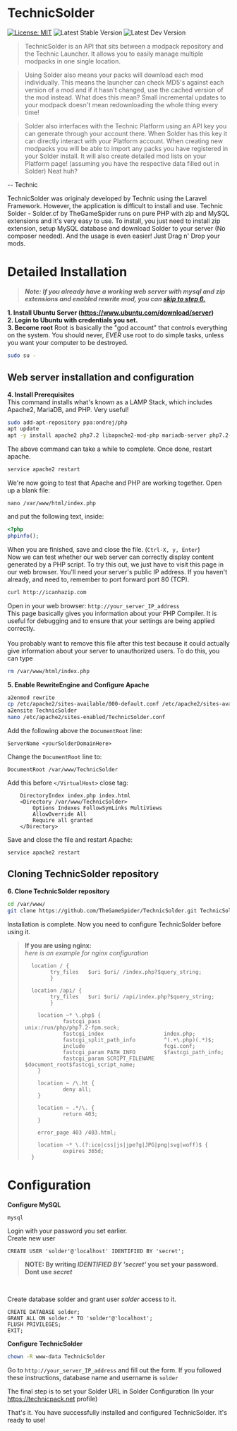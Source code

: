 # TechnicSolder
[![License: MIT](https://img.shields.io/badge/License-MIT-yellow.svg)](https://opensource.org/licenses/MIT)
![Latest Stable Version](https://img.shields.io/badge/dynamic/json.svg?label=Latest%20Stable%20Version&url=https%3A%2F%2Fraw.githubusercontent.com%2FTheGameSpider%2FTechnicSolder%2Fmaster%2Fapi%2Fversion.json&query=version&colorB=brightgreen)
![Latest Dev Version](https://img.shields.io/badge/dynamic/json.svg?label=Latest%20Dev%20Version&url=https%3A%2F%2Fraw.githubusercontent.com%2FTheGameSpider%2FTechnicSolder%2FDev%2Fapi%2Fversion.json&query=version&colorB=orange)

>TechnicSolder is an API that sits between a modpack repository and the Technic Launcher. It allows you to easily manage multiple modpacks in one single location.

>Using Solder also means your packs will download each mod individually. This means the launcher can check MD5's against each version of a mod and if it hasn't changed, use the cached version of the mod instead. What does this mean? Small incremental updates to your modpack doesn't mean redownloading the whole thing every time!

>Solder also interfaces with the Technic Platform using an API key you can generate through your account there. When Solder has this key it can directly interact with your Platform account. When creating new modpacks you will be able to import any packs you have registered in your Solder install. It will also create detailed mod lists on your Platform page! (assuming you have the respective data filled out in Solder) Neat huh?

-- Technic

TechnicSolder was originaly developed by Technic using the Laravel Framework. However, the application is difficult to install and use. Technic Solder - Solder.cf by TheGameSpider runs on pure PHP with zip and MySQL extensions and it's very easy to use. To install, you just need to install zip extension, setup MySQL database and download Solder to your server (No composer needed). And the usage is even easier! Just Drag n' Drop your mods.

# Detailed Installation
> ***Note: If you already have a working web server with mysql and zip extensions and enabled rewrite mod, you can [skip to step 6.](https://github.com/TheGameSpider/TechnicSolder#cloning-technicsolder-repository)***

**1. Install Ubuntu Server (https://www.ubuntu.com/download/server)** <br />
**2. Login to Ubuntu with credentials you set.** <br />
**3. Become root**
Root is basically the "god account" that controls everything on the system.
You should never, _EVER_ use root to do simple tasks, unless you want your computer to be destroyed.
```bash
sudo su -
```
## Web server installation and configuration
**4. Install Prerequisites**<br />
This command installs what's known as a LAMP Stack, which includes Apache2, MariaDB, and PHP. Very useful!
```bash
sudo add-apt-repository ppa:ondrej/php
apt update
apt -y install apache2 php7.2 libapache2-mod-php mariadb-server php7.2-mysql php7.2-dev zlib1g-dev libzip4 libzip-dev php7.2-zip
```
The above command can take a while to complete. Once done, restart apache.<br />

```bash
service apache2 restart
```

We're now going to test that Apache and PHP are working together. Open up a blank file:
```
nano /var/www/html/index.php
```
and put the following text, inside:
```php
<?php
phpinfo();
```
When you are finished, save and close the file. (``Ctrl-X, y, Enter``)<br />
Now we can test whether our web server can correctly display content generated by a PHP script. To try this out, we just have to visit this page in our web browser. You'll need your server's public IP address. If you haven't already, and need to, remember to port forward port 80 (TCP).
```bash
curl http://icanhazip.com
```
Open in your web browser: `http://your_server_IP_address` <br />
This page basically gives you information about your PHP Compiler. It is useful for debugging and to ensure that your settings are being applied correctly.<br />
<br />
You probably want to remove this file after this test because it could actually give information about your server to unauthorized users. To do this, you can type
```bash
rm /var/www/html/index.php
```
**5. Enable RewriteEngine and Configure Apache**<br />
```bash
a2enmod rewrite
cp /etc/apache2/sites-available/000-default.conf /etc/apache2/sites-available/TechnicSolder.conf
a2ensite TechnicSolder
nano /etc/apache2/sites-enabled/TechnicSolder.conf
```

Add the following above the `DocumentRoot` line:
```
ServerName <yourSolderDomainHere>
```

Change the `DocumentRoot` line to:
```
DocumentRoot /var/www/TechnicSolder
```

Add this before `</VirtualHost>` close tag:
```
    DirectoryIndex index.php index.html
    <Directory /var/www/TechnicSolder>
        Options Indexes FollowSymLinks MultiViews
        AllowOverride All
        Require all granted
    </Directory>
```
Save and close the file and restart Apache:
```
service apache2 restart
```
## Cloning TechnicSolder repository
**6. Clone TechnicSolder repository** 
```bash
cd /var/www/
git clone https://github.com/TheGameSpider/TechnicSolder.git TechnicSolder
```
Installation is complete. Now you need to configure TechnicSolder before using it.
> **If you are using nginx:**  
> *here is an example for nginx configuration*
> ```nginx
> 	location / {
>         try_files   $uri $uri/ /index.php?$query_string;
>         }
>
> 	location /api/ {
>         try_files   $uri $uri/ /api/index.php?$query_string;
>         }
>
>     location ~* \.php$ {
>             fastcgi_pass                    unix:/run/php/php7.2-fpm.sock;
>             fastcgi_index                   index.php;
>             fastcgi_split_path_info         ^(.+\.php)(.*)$;
>             include                         fcgi.conf;
>             fastcgi_param PATH_INFO         $fastcgi_path_info;
>             fastcgi_param SCRIPT_FILENAME   $document_root$fastcgi_script_name;
>     }
>
>     location ~ /\.ht {
>             deny all;
>     }
>
>     location ~ .*/\. {
>             return 403;
>     }
>
>     error_page 403 /403.html;
>     
>     location ~* \.(?:ico|css|js|jpe?g|JPG|png|svg|woff)$ {
>             expires 365d;
> 	}
> ```
# Configuration
**Configure MySQL**
```bash
mysql
```
Login with your password you set earlier. <br />
Create new user
```MYSQL
CREATE USER 'solder'@'localhost' IDENTIFIED BY 'secret';
```
> **NOTE: By writing *IDENTIFIED BY 'secret'* you set your password. Dont use *secret***

<br />

Create database solder and grant user *solder* access to it.

```MYSQL
CREATE DATABASE solder;
GRANT ALL ON solder.* TO 'solder'@'localhost';
FLUSH PRIVILEGES;
EXIT;
```

**Configure TechnicSolder** <br />

```bash
chown -R www-data TechnicSolder
```

Go to `http://your_server_IP_address` and fill out the form. If you followed these instructions, database name and username is `solder` <br />

The final step is to set your Solder URL in Solder Configuration (In your https://technicpack.net profile)

That's it. You have successfully installed and configured TechnicSolder. It's ready to use!
